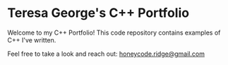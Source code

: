 # Teresa George's C++ Portfolio

Welcome to my C++ Portfolio! This code repository contains examples of C++ I've written.

Feel free to take a look and reach out: honeycode.ridge@gmail.com
